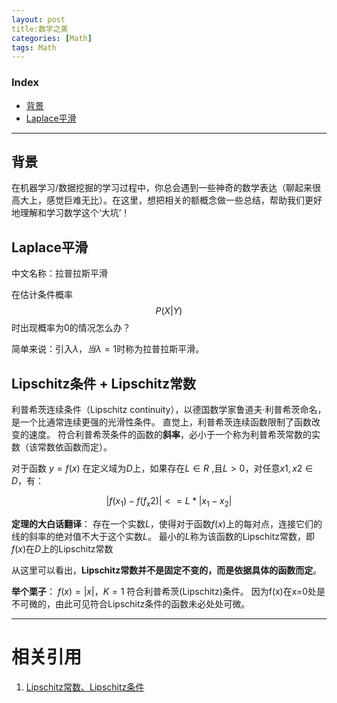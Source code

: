 ```yaml
---
layout: post
title:数学之美
categories: [Math]
tags: Math
---
```


### Index
<!-- TOC -->
- [背景](#背景)
- [Laplace平滑](#Laplace平滑)
<!-- /TOC -->

---
## 背景
在机器学习/数据挖掘的学习过程中，你总会遇到一些神奇的数学表达（聊起来很高大上，感觉巨难无比）。在这里，想把相关的额概念做一些总结，帮助我们更好地理解和学习数学这个‘大坑’！


## Laplace平滑
中文名称：拉普拉斯平滑

在估计条件概率$$P(X|Y)$$时出现概率为0的情况怎么办？

简单来说：引入$λ，当λ=1$时称为拉普拉斯平滑。


## Lipschitz条件 + Lipschitz常数
利普希茨连续条件（Lipschitz continuity），以德国数学家鲁道夫·利普希茨命名，是一个比通常连续更强的光滑性条件。
直觉上，利普希茨连续函数限制了函数改变的速度。
符合利普希茨条件的函数的**斜率**，必小于一个称为利普希茨常数的实数（该常数依函数而定）。

对于函数 $y=f(x)$ 在定义域为$D$上，如果存在$L∈R$ ,且$L>0$，对任意$x1,x2∈D$，有： 

$$
\begin{equation}
   |f(x_1)-f(f_x2)| <= L*|x_1-x_2|
\end{equation}
$$

**定理的大白话翻译**：
存在一个实数$L$，使得对于函数$f(x)$上的每对点，连接它们的线的斜率的绝对值不大于这个实数$L$。
最小的$L$称为该函数的Lipschitz常数，即$f(x)$在$D$上的Lipschitz常数

从这里可以看出，**Lipschitz常数并不是固定不变的，而是依据具体的函数而定**。

**举个栗子**：
$f(x)=|x|，K=1$  符合利普希茨(Lipschitz)条件。
因为f(x)在x=0处是不可微的，由此可见符合Lipschitz条件的函数未必处处可微。 






---
# 相关引用
1. [Lipschitz常数、Lipschitz条件](https://blog.csdn.net/Chaolei3/article/details/81202544)
